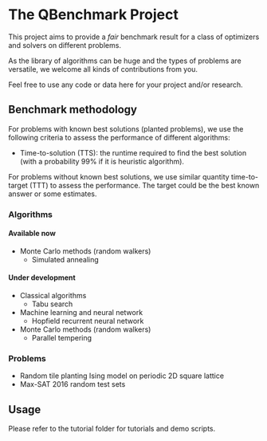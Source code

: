 # The QBenchmark Project

This project aims to provide a *fair* benchmark result for a class of optimizers and solvers on different problems.

As the library of algorithms can be huge and the types of problems are versatile, we welcome all kinds of contributions from you.

Feel free to use any code or data here for your project and/or research.

## Benchmark methodology
For problems with known best solutions (planted problems), we use the following criteria to assess the performance of different algorithms:
- Time-to-solution (TTS): the runtime required to find the best solution (with a probability 99% if it is heuristic algorithm).

For problems without known best solutions, we use similar quantity time-to-target (TTT) to assess the performance. The target could be the best known answer or some estimates.

### Algorithms
#### Available now
- Monte Carlo methods (random walkers)
  - Simulated annealing

#### Under development
- Classical algorithms
  - Tabu search
- Machine learning and neural network
  - Hopfield recurrent neural network
- Monte Carlo methods (random walkers)
  - Parallel tempering

### Problems
- Random tile planting Ising model on periodic 2D square lattice
- Max-SAT 2016 random test sets

## Usage
Please refer to the tutorial folder for tutorials and demo scripts.